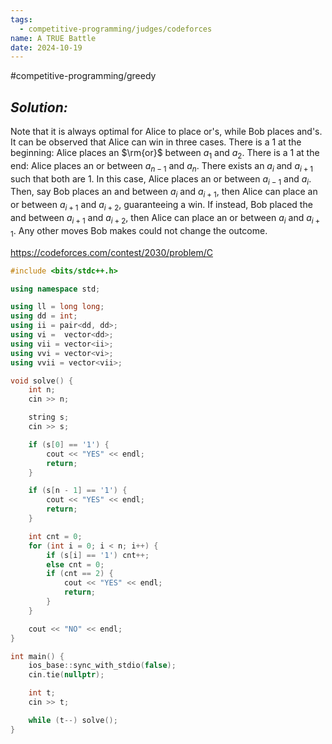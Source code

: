 ```yaml
---
tags:
  - competitive-programming/judges/codeforces
name: A TRUE Battle
date: 2024-10-19
---
```

#competitive-programming/greedy 
## _Solution:_
Note that it is always optimal for Alice to place $\mathrm{or}$'s, while Bob places $\mathrm{and}$'s. It can be observed that Alice can win in three cases. There is a $1$ at the beginning: Alice places an $\rm{or}$ between $a_{1}$ and $a_{2}$. There is a $1$ at the end: Alice places an $\mathrm{or}$ between $a_{n-1}$ and $a_{n}$. There exists an $a_{i}$ and $a_{i+1}$ such that both are $1$. In this case, Alice places an $\mathrm{or}$ between $a_{i-1}$ and $a_{i}$. Then, say Bob places an $\mathrm{and}$ between $a_{i}$ and $a_{i+1}$, then Alice can place an $\mathrm{or}$ between $a_{i+1}$ and $a_{i+2}$, guaranteeing a win. If instead, Bob placed the $\mathrm{and}$ between $a_{i+1}$ and $a_{i+2}$, then Alice can place an $\mathrm{or}$ between $a_{i}$ and $a_{i+1}$. Any other moves Bob makes could not change the outcome.

https://codeforces.com/contest/2030/problem/C
```cpp
#include <bits/stdc++.h>

using namespace std;

using ll = long long;
using dd = int;
using ii = pair<dd, dd>;
using vi =  vector<dd>;
using vii = vector<ii>;
using vvi = vector<vi>;
using vvii = vector<vii>;

void solve() {
    int n;
    cin >> n;

    string s;
    cin >> s;

    if (s[0] == '1') {
        cout << "YES" << endl;
        return;
    }

    if (s[n - 1] == '1') {
        cout << "YES" << endl;
        return;
    }

    int cnt = 0;
    for (int i = 0; i < n; i++) {
        if (s[i] == '1') cnt++;
        else cnt = 0;
        if (cnt == 2) {
            cout << "YES" << endl;
            return;
        }
    }

    cout << "NO" << endl;
}

int main() {
    ios_base::sync_with_stdio(false);
    cin.tie(nullptr);

    int t;
    cin >> t;

    while (t--) solve();
}
```